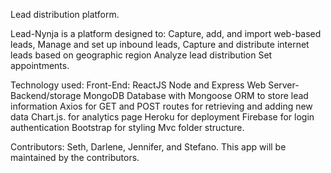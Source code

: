 Lead distribution platform.

Lead-Nynja is a platform designed to:
Capture, add, and import web-based leads,
Manage and set up inbound leads,
Capture and distribute internet leads based on geographic region
Analyze lead distribution
Set appointments.

Technology used:
   Front-End: ReactJS
   Node and Express Web Server-Backend/storage
   MongoDB Database with Mongoose ORM to store lead information
   Axios for GET and POST routes for retrieving and adding new data
   Chart.js. for analytics page
   Heroku for deployment
   Firebase for login authentication
   Bootstrap for styling
Mvc folder structure. 

Contributors: Seth, Darlene, Jennifer, and Stefano.
This app will be maintained by the contributors. 

